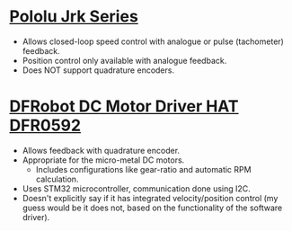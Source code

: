 # [Pololu Jrk Series][1]
- Allows closed-loop speed control with analogue or pulse (tachometer) feedback.
- Position control only available with analogue feedback.
- Does NOT support quadrature encoders.

# [DFRobot DC Motor Driver HAT DFR0592][2]
- Allows feedback with quadrature encoder.
- Appropriate for the micro-metal DC motors.
  - Includes configurations like gear-ratio and automatic RPM calculation.
- Uses STM32 microcontroller, communication done using I2C.
- Doesn't explicitly say if it has integrated velocity/position control 
(my guess would be it does not, based on the functionality of the software
driver).

[1]: https://www.pololu.com/category/95/pololu-jrk-motor-controllers-with-feedback
[2]: https://wiki.dfrobot.com/DC_Motor_Driver_HAT_SKU_DFR0592

